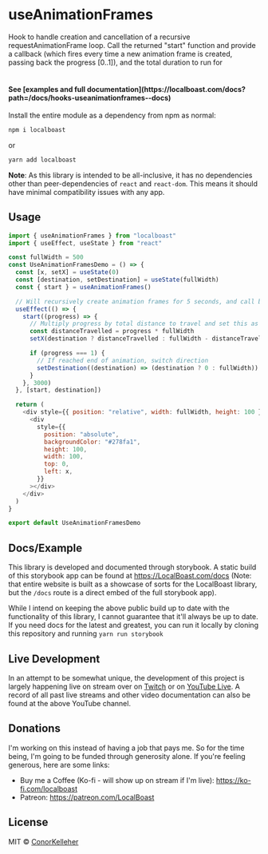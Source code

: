 <!--- Autogenerated Readme. Do not edit. Edit the templates or config files instead. --->
<h1>useAnimationFrames</h1>
Hook to handle creation and cancellation of a recursive requestAnimationFrame loop.
Call the returned "start" function and provide a callback (which fires every time a new animation frame is created, passing back the progress [0..1]), and the total duration to run for
<br><br>

<h4>See [examples and full documentation](https://localboast.com/docs?path=/docs/hooks-useanimationframes--docs)</h4>

Install the entire module as a dependency from npm as normal:

```bash
npm i localboast
```

or

```bash
yarn add localboast
```

**Note**: As this library is intended to be all-inclusive, it has no dependencies other than peer-dependencies of `react` and `react-dom`. This means it should have minimal compatibility issues with any app.

## Usage

```javascript
import { useAnimationFrames } from "localboast"
import { useEffect, useState } from "react"

const fullWidth = 500
const UseAnimationFramesDemo = () => {
  const [x, setX] = useState(0)
  const [destination, setDestination] = useState(fullWidth)
  const { start } = useAnimationFrames()

  // Will recursively create animation frames for 5 seconds, and call back progress
  useEffect(() => {
    start((progress) => {
      // Multiply progress by total distance to travel and set this as new x pos
      const distanceTravelled = progress * fullWidth
      setX(destination ? distanceTravelled : fullWidth - distanceTravelled)

      if (progress === 1) {
        // If reached end of animation, switch direction
        setDestination((destination) => (destination ? 0 : fullWidth))
      }
    }, 3000)
  }, [start, destination])

  return (
    <div style={{ position: "relative", width: fullWidth, height: 100 }}>
      <div
        style={{
          position: "absolute",
          backgroundColor: "#278fa1",
          height: 100,
          width: 100,
          top: 0,
          left: x,
        }}
      ></div>
    </div>
  )
}

export default UseAnimationFramesDemo

```
## Docs/Example

This library is developed and documented through storybook.
A static build of this storybook app can be found at https://LocalBoast.com/docs
(Note: that entire website is built as a showcase of sorts for the LocalBoast library, but the `/docs` route is a direct embed of the full storybook app).

While I intend on keeping the above public build up to date with the functionality of this library, I cannot guarantee that it'll always be up to date. If you need docs for the latest and greatest, you can run it locally by cloning this repository and running `yarn run storybook`

## Live Development

In an attempt to be somewhat unique, the development of this project is largely happening live on stream over on [Twitch](https://twitch.tv/localboast1) or on [YouTube Live](http://youtube.com/channel/UCt-IaL4qQsOU6_rbS7zky1Q/live). A record of all past live streams and other video documentation can also be found at the above YouTube channel.

## Donations

I'm working on this instead of having a job that pays me. So for the time being, I'm going to be funded through generosity alone. If you're feeling generous, here are some links:

- Buy me a Coffee (Ko-fi - will show up on stream if I'm live): https://ko-fi.com/localboast
- Patreon: https://patreon.com/LocalBoast

## License

MIT © [ConorKelleher](https://github/com/ConorKelleher)